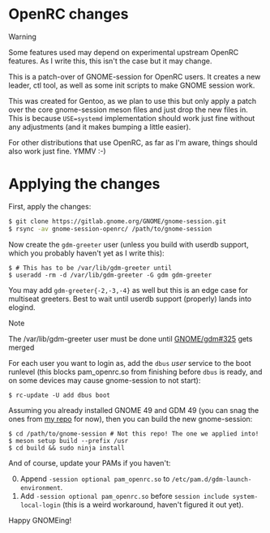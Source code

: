 # OpenRC changes

> [!WARNING]
> Some features used may depend on experimental upstream OpenRC features. As I write this, this isn't the case but it may change.

This is a patch-over of GNOME-session for OpenRC users. It creates a new leader, ctl tool, as well as some init scripts to make GNOME session work.

This was created for Gentoo, as we plan to use this but only apply a patch over the core gnome-session meson files and just drop the new files in. This is because `USE=systemd` implementation should work just fine without any adjustments (and it makes bumping a little easier).

For other distributions that use OpenRC, as far as I'm aware, things should also work just fine. YMMV :-)

# Applying the changes

First, apply the changes:

```sh
$ git clone https://gitlab.gnome.org/GNOME/gnome-session.git
$ rsync -av gnome-session-openrc/ /path/to/gnome-session
```

Now create the `gdm-greeter` user (unless you build with userdb support, which you probably haven't yet as I write this):

```
$ # This has to be /var/lib/gdm-greeter until 
$ useradd -rm -d /var/lib/gdm-greeter -G gdm gdm-greeter
```

You may add `gdm-greeter{-2,-3,-4}` as well but this is an edge case for multiseat greeters. Best to wait until userdb support (properly) lands into elogind.

> [!NOTE]
> The /var/lib/gdm-greeter user must be done until [GNOME/gdm#325](https://gitlab.gnome.org/GNOME/gdm/-/merge_requests/325) gets merged

For each user you want to login as, add the `dbus` *user* service to the boot runlevel (this blocks pam_openrc.so from finishing before `dbus` is ready, and on some devices may cause gnome-session to not start):

```
$ rc-update -U add dbus boot
```

Assuming you already installed GNOME 49 and GDM 49 (you can snag the ones from [my repo](https://github.com/swagtoy/local-ebuilds) for now), then you can build the new gnome-session:

```
$ cd /path/to/gnome-session # Not this repo! The one we applied into!
$ meson setup build --prefix /usr
$ cd build && sudo ninja install
```

And of course, update your PAMs if you haven't:

0. Append `-session optional pam_openrc.so` to `/etc/pam.d/gdm-launch-environment`.
0. Add `-session optional pam_openrc.so` before `session include system-local-login` (this is a weird workaround, haven't figured it out yet).


Happy GNOMEing!
